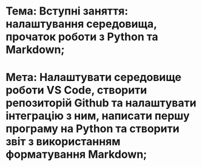 # Тема: Вступні заняття: налаштування середовища, прочаток роботи з Python та Markdown;
# Мета: Налаштувати середовище роботи VS Code, створити репозиторій Github та налаштувати інтеграцію з ним, написати першу програму на Python та створити звіт з використанням форматування Markdown;
